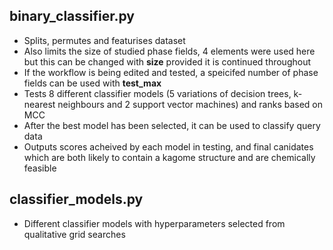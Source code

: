 ## binary_classifier.py

   - Splits, permutes and featurises dataset
   - Also limits the size of studied phase fields, 4 elements were used here but this can be changed with **size** provided it is continued throughout
   - If the workflow is being edited and tested, a speicifed number of phase fields can be used with **test_max**
   - Tests 8 different classifier models (5 variations of decision trees, k-nearest neighbours and 2 support vector machines) and ranks based on MCC
   - After the best model has been selected, it can be used to classify query data
   - Outputs scores acheived by each model in testing, and final canidates which are both likely to contain a kagome structure and are chemically feasible
   

## classifier_models.py

   - Different classifier models with hyperparameters selected from qualitative grid searches

